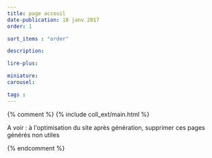 ```yaml
---
title: page acceuil
date-publication: 18 janv 2017
order: 1

sort_items : "order"

description: 

lire-plus:

miniature: 
carousel: 

tags : 
---
```


<!-- ******************************** -->
<!-- **** intro rayon **** -->



<!-- **** fin intro rayon ********* -->
<!-- ****************************** -->
<!--fin-excerpt-->

{% comment %}
{% include coll_ext/main.html %}

A voir : à l'optimisation du site après génération, supprimer ces pages générés non utiles

{% endcomment %}


